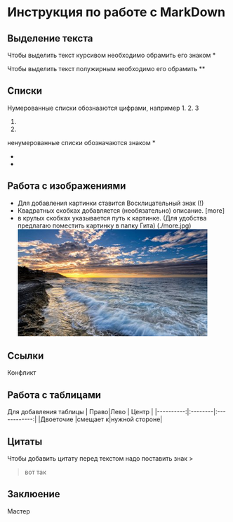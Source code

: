 # Инструкция по работе с MarkDown

## Выделение текста
Чтобы выделить текст курсивом необходимо обрамить его знаком *

Чтобы выделить текст полужирным необходимо его обрамить **
## Списки
Нумерованные списки обознааются цифрами, например 1. 2. 3

 1.
 2.

 ненумерованные списки обозначаются знаком *

 *
 *

## Работа с изображениями
* Для добавления картинки ставится Восклицательный знак (!)
* Квадратных скобках добавляется (необязательно) описание.  [more]
* в крулых скобках указывается путь к картинке. (Для удобства предлагаю поместить картинку в папку Гита)
(./more.jpg)
![more](./more.jpg)

## Ссылки
Конфликт
## Работа с таблицами
Для добавления таблицы
|      Право|Лево     |     Центр    |
|----------:|:--------|:------------:|
|Двоеточие  |смещает к|нужной стороне|
## Цитаты
Чтобы добавить цитату перед текстом надо поставить знак >
> вот так
## Заклюение
Мастер